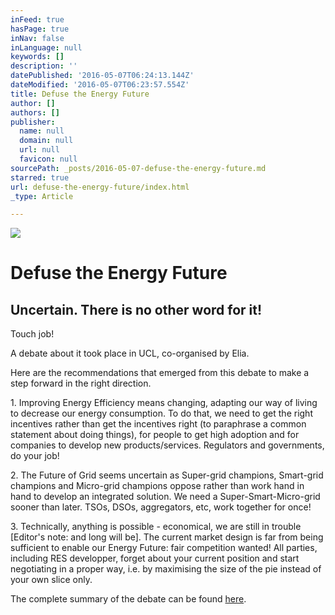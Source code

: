 ```yaml
---
inFeed: true
hasPage: true
inNav: false
inLanguage: null
keywords: []
description: ''
datePublished: '2016-05-07T06:24:13.144Z'
dateModified: '2016-05-07T06:23:57.554Z'
title: Defuse the Energy Future
author: []
authors: []
publisher:
  name: null
  domain: null
  url: null
  favicon: null
sourcePath: _posts/2016-05-07-defuse-the-energy-future.md
starred: true
url: defuse-the-energy-future/index.html
_type: Article

---
```

![](https://the-grid-user-content.s3-us-west-2.amazonaws.com/1a8da631-c2f0-44c0-a1c1-b05e8f398c9c.jpg)

# Defuse the Energy Future

## Uncertain. There is no other word for it!

Touch job!

A debate about it took place in UCL, co-organised by Elia.

Here are the recommendations that emerged from this debate to make a step forward in the right direction.

1\. Improving Energy Efficiency means changing, adapting our way of living to decrease our energy consumption. To do that, we need to get the right incentives rather than get the incentives right (to paraphrase a common statement about doing things), for people to get high adoption and for companies to develop new products/services. Regulators and governments, do your job!

2\. The Future of Grid seems uncertain as Super-grid champions, Smart-grid champions and Micro-grid champions oppose rather than work hand in hand to develop an integrated solution. We need a Super-Smart-Micro-grid sooner than later. TSOs, DSOs, aggregators, etc, work together for once!

3\. Technically, anything is possible - economical, we are still in trouble \[Editor's note: and long will be\]. The current market design is far from being sufficient to enable our Energy Future: fair competition wanted! All parties, including RES developper, forget about your current position and start negotiating in a proper way, i.e. by maximising the size of the pie instead of your own slice only.

The complete summary of the debate can be found [here][0].

[0]: https://www.linkedin.com/pulse/defuse-energy-future-christophe-druet